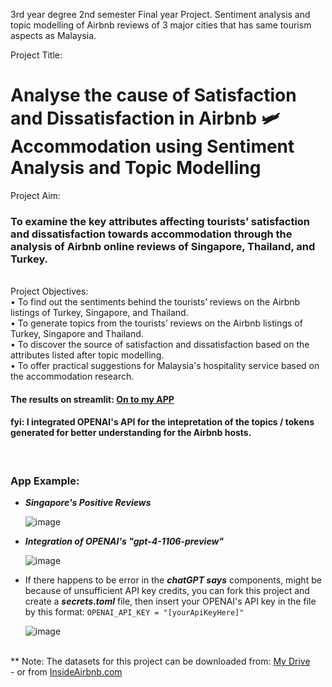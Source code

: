 3rd year degree 2nd semester Final year Project. Sentiment analysis and topic modelling of Airbnb reviews of 3 major cities that has same tourism aspects as Malaysia.

Project Title: 
# Analyse the cause of Satisfaction and Dissatisfaction in Airbnb 🛩️ Accommodation using Sentiment Analysis and Topic Modelling

Project Aim:
### To examine the key attributes affecting tourists’ satisfaction and dissatisfaction towards accommodation through the analysis of Airbnb online reviews of Singapore, Thailand, and Turkey.

</br>
Project Objectives: </br>
•	To find out the sentiments behind the tourists’ reviews on the Airbnb listings of Turkey, Singapore, and Thailand. </br>
•	To generate topics from the tourists’ reviews on the Airbnb listings of Turkey, Singapore and Thailand. </br>
•	To discover the source of satisfaction and dissatisfaction based on the attributes listed after topic modelling. </br>
•	To offer practical suggestions for Malaysia's hospitality service based on the accommodation research. </br>

#### The results on streamlit: <a href="https://airbnb-sentianalysis-topicmodel.streamlit.app/">On to my APP</a>
#### fyi:  I integrated OPENAI's API for the intepretation of the topics / tokens generated for better understanding for the Airbnb hosts.
</br>

### App Example:
* ***Singapore's Positive Reviews***
  
  ![image](https://github.com/geadkee/SentimentAnalysis-TopicModelling/assets/87471855/4f37a053-468e-4797-8339-fef398af7c84)
  
* ***Integration of OPENAI's "gpt-4-1106-preview"***
  
  ![image](https://github.com/geadkee/SentimentAnalysis-TopicModelling/assets/87471855/b283c303-a0cc-46d6-b99f-c90a254e104c)
  
* If there happens to be error in the ***chatGPT says*** components, might be because of unsufficient API key credits, you can fork this project and create a ***secrets.toml*** file, then insert your OPENAI's API key in the file by this format: `OPENAI_API_KEY = "[yourApiKeyHere]"`
  
  ![image](https://github.com/geadkee/SentimentAnalysis-TopicModelling/assets/87471855/665a1084-c0bd-4071-852b-ada6f1d75566)


</br>
** Note: The datasets for this project can be downloaded from: <a href="https://drive.google.com/file/d/1vkw1Um8A60LnWpeYtzJCZ5HJ13cCoYNM/view?usp=drive_link">My Drive</a></br>
          - or from <a href="http://insideairbnb.com/get-the-data/">InsideAirbnb.com</a>
